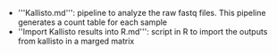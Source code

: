 
- '''Kallisto.md''': pipeline to analyze the raw fastq files. This pipeline generates a count table for each sample
- ''Import Kallisto results into R.md''': script in R to import the outputs from kallisto in a marged matrix
